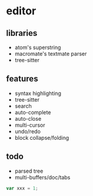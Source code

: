 # editor

## libraries
* atom's superstring
* macromate's textmate parser
* tree-sitter

## features
* syntax highlighting
* tree-sitter
* search
* auto-complete
* auto-close
* multi-cursor
* undo/redo
* block collapse/folding

## todo
* parsed tree
* multi-buffers/doc/tabs

```js
var xxx = 1;
```
